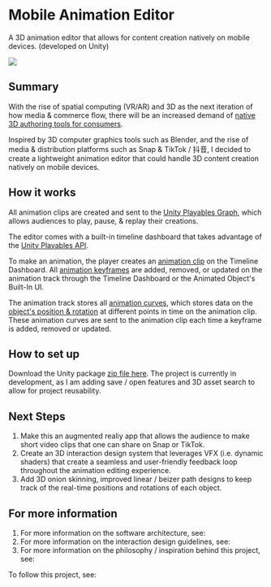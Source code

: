 # Mobile Animation Editor
A 3D animation editor that allows for content creation natively on mobile devices. (developed on Unity)

<img src="https://github.com/fncischen/Animation-Editor/blob/master/Documentation/AnimationEditorGIF.gif"></img>

## Summary ##

With the rise of spatial computing (VR/AR) and 3D as the next iteration of how media & commerce flow, there will be an increased demand of <a href="https://twitter.com/fncischen/status/1181158122636754945">native 3D authoring tools for consumers</a>. 

Inspired by 3D computer graphics tools such as Blender, and the rise of media & distribution platforms such as Snap & TikTok / 抖音, I decided to create a lightweight animation editor that could handle 3D content creation natively on mobile devices. 

## How it works ##

All animation clips are created and sent to the <a href="https://docs.unity3d.com/Manual/Playables-Graph.html">Unity Playables Graph</a>, which allows audiences to play, pause, & replay their creations.

The editor comes with a built-in timeline dashboard that takes advantage of the <a href="https://blogs.unity3d.com/2017/08/02/unity-2017-1-feature-spotlight-playable-api/">Unity Playables API</a>. 

To make an animation, the player creates an <a href="https://docs.unity3d.com/ScriptReference/AnimationClip.html">animation clip</a> on the Timeline Dashboard. All <a href="https://docs.unity3d.com/ScriptReference/Keyframe.html">animation keyframes</a> are added, removed, or updated on the animation track through the Timeline Dashboard or the Animated Object's Built-In UI. 

The animation track stores all <a href="https://docs.unity3d.com/ScriptReference/AnimationCurve.html">animation curves</a>, which stores data on the <a href="https://docs.unity3d.com/Manual/animeditor-AnimationCurves.html">object's position & rotation</a> at different points in time on the animation clip. These animation curves are sent to the animation clip each time a keyframe is added, removed or updated.  

## How to set up ##

Download the Unity package <a href="https://github.com/fncischen/Animation-Editor/archive/master.zip">zip file here</a>. The project is currently in development, as I am adding save / open features and 3D asset search to allow for project reusability. 

## Next Steps ##

1. Make this an augmented realiy app that allows the audience to make short video clips that one can share on Snap or TikTok. 
2. Create an 3D interaction design system that leverages VFX (i.e. dynamic shaders) that create a seamless and user-friendly feedback loop throughout the animation editing experience. 
3. Add 3D onion skinning, improved linear / beizer path designs to keep track of the real-time positions and rotations of each object. 

## For more information ##

1. For more information on the software architecture, see: 
2. For more information on the interaction design guidelines, see: 
3. For more information on the philosophy / inspiration behind this project, see: 

To follow this project, see:  




